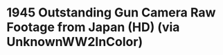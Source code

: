 <!--
id: 1165540902
link: http://tumblr.atmos.org/post/1165540902/1945-outstanding-gun-camera-raw-footage-from-japan
slug: 1945-outstanding-gun-camera-raw-footage-from-japan
date: Tue Sep 21 2010 21:26:54 GMT-0700 (PDT)
publish: 2010-09-021
tags: 
title: 1945 Outstanding Gun Camera Raw Footage from Japan (HD) (via UnknownWW2InColor)
-->


1945 Outstanding Gun Camera Raw Footage from Japan (HD) (via UnknownWW2InColor)
===============================================================================



